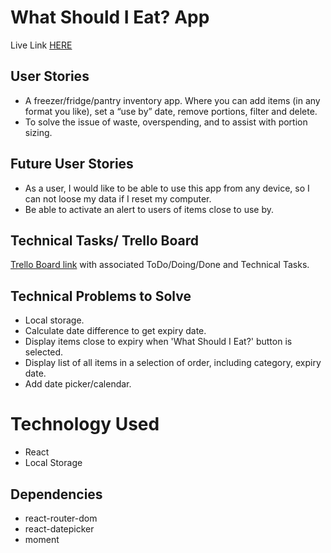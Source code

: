 # What Should I Eat? App

Live Link [HERE](http://scattered-bead.surge.sh/#/)
## User Stories
* A freezer/fridge/pantry inventory app. Where you can add items (in any format you like), set a “use by” date, remove portions, filter and delete.
* To solve the issue of waste, overspending,  and to assist with portion sizing. 

## Future User Stories
* As a user, I would like to be able to use this app from any device, so I can not loose my data if I reset my computer. 
* Be able to activate an alert to users of items close to use by. 

## Technical Tasks/ Trello Board
[Trello Board link](https://trello.com/b/evmWHjQg/what-should-i-eat) with associated ToDo/Doing/Done and Technical Tasks.

## Technical Problems to Solve
* Local storage.
* Calculate date difference to get expiry date.
* Display items close to expiry when 'What Should I Eat?' button is selected. 
* Display list of all items in a selection of order, including category, expiry date. 
* Add date picker/calendar.

# Technology Used
* React
* Local Storage

## Dependencies
* react-router-dom
* react-datepicker
* moment

